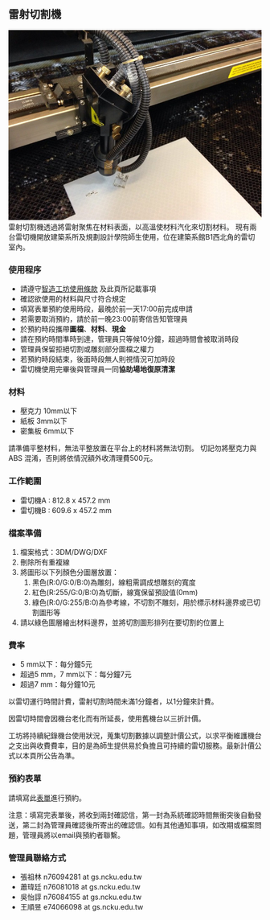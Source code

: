 ## 雷射切割機
![laser_cutter](/assets/img/hardware/laser-cutter.jpg)
雷射切割機透過將雷射聚焦在材料表面，以高溫使材料汽化來切割材料。
現有兩台雷切機開放建築系所及規劃設計學院師生使用，位在建築系館B1西北角的雷切室內。

### 使用程序
* 請遵守[智造工坊使用條款](https://raccoon-ncku.github.io/zh-Hant/pages/info/internal-general-terms.html) 及此頁所記載事項
* 確認欲使用的材料與尺寸符合規定
* 填寫表單預約使用時段，最晚於前一天17:00前完成申請
* 若需要取消預約，請於前一晚23:00前寄信告知管理員
* 於預約時段攜帶**圖檔**、**材料**、**現金**
* 請在預約時間準時到達，管理員只等候10分鐘，超過時間會被取消時段
* 管理員保留拒絕切割或雕刻部分圖檔之權力
* 若預約時段結束，後面時段無人則視情況可加時段
* 雷切機使用完畢後與管理員一同**協助場地復原清潔**

### 材料 
* 壓克力 10mm以下
* 紙板 3mm以下
* 密集板 6mm以下

請準備平整材料，無法平整放置在平台上的材料將無法切割。
切記勿將壓克力與 ABS 混淆，否則將依情況額外收清理費500元。

### 工作範圍 
* 雷切機A : 812.8 x 457.2 mm
* 雷切機B : 609.6 x 457.2 mm 

### 檔案準備
1. 檔案格式：3DM/DWG/DXF
2. 刪除所有重複線
3. 將圖形以下列顏色分圖層放置：
      1. 黑色(R:0/G:0/B:0)為雕刻，線粗需調成想雕刻的寬度
      2. 紅色(R:255/G:0/B:0)為切斷，線寬保留預設值(0mm)
      3. 綠色(R:0/G:255/B:0)為參考線，不切割不雕刻，用於標示材料邊界或已切割圖形等
4. 請以綠色圖層繪出材料邊界，並將切割圖形排列在要切割的位置上

### 費率
* 5 mm以下：每分鐘5元
* 超過5 mm，7 mm以下：每分鐘7元
* 超過7 mm：每分鐘10元

以雷切運行時間計費，雷射切割時間未滿1分鐘者，以1分鐘來計費。

因雷切時間會因機台老化而有所延長，使用舊機台以三折計價。

工坊將持續紀錄機台使用狀況，蒐集切割數據以調整計價公式，以求平衡維護機台之支出與收費費率，目的是為師生提供易於負擔且可持續的雷切服務。最新計價公式以本頁所公告為準。

### 預約表單
請填寫此[表單](https://docs.google.com/forms/d/e/1FAIpQLSfb7LfBw3krto0ne0Xhq992D16tcGEgtaDMYD9pogVkKNA3yg/viewform?vc=0&c=0&w=1&flr=0)進行預約。

注意：填寫完表單後，將收到兩封確認信，第一封為系統確認時間無衝突後自動發送，第二封為管理員確認後所寄出的確認信。如有其他通知事項，如改期或檔案問題，管理員將以email與預約者聯繫。

### 管理員聯絡方式
* 張祖林 n76094281 at gs.ncku.edu.tw
* 蕭瑋廷 n76081018 at gs.ncku.edu.tw
* 吳怡諄 n76084155 at gs.ncku.edu.tw
* 王順昱 e74066098 at gs.ncku.edu.tw